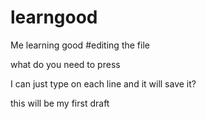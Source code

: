 # learngood
Me learning good
#editing the file

what do you need to press

I can just type on each line and it will save it?

this will be my first draft
